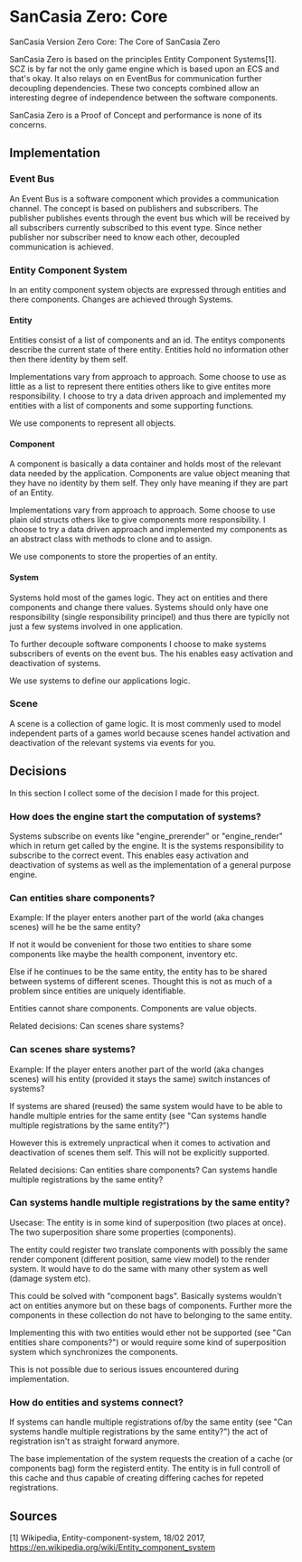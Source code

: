 # SanCasia Zero: Core
SanCasia Version Zero Core: The Core of SanCasia Zero

SanCasia Zero is based on the principles Entity Component Systems[1].
SCZ is by far not the only game engine which is based upon an ECS and that's okay. It also relays on en EventBus for communication further decoupling dependencies. These two concepts combined allow an interesting degree of independence between the software components.

SanCasia Zero is a Proof of Concept and performance is none of its concerns.

## Implementation

### Event Bus
An Event Bus is a software component which provides a communication channel. The concept is based on publishers and subscribers. The publisher publishes events through the event bus which will be received by all subscribers currently subscribed to this event type. Since nether publisher nor subscriber need to know each other, decoupled communication is achieved.

### Entity Component System
In an entity component system objects are expressed through entities and there components. Changes are achieved through Systems.

#### Entity
Entities consist of a list of components and an id. The entitys components describe the current state of there entity. Entities hold no information other then there identity by them self.

Implementations vary from approach to approach. Some choose to use as little as a list to represent there entities others like to give entites more responsibility. I choose to try a data driven approach and implemented my entities with a list of components and some supporting functions.

We use components to represent all objects.

#### Component
A component is basically a data container and holds most of the relevant data needed by the application. Components are value object meaning that they have no identity by them self. They only have meaning if they are part of an Entity.

Implementations vary from approach to approach. Some choose to use plain old structs others like to give components more responsibility. I choose to try a data driven approach and implemented my components as an abstract class with methods to clone and to assign.

We use components to store the properties of an entity.

#### System
Systems hold most of the games logic. They act on entities and there components and change there values. Systems should only have one responsibility (single responsibility principel) and thus there are typiclly not just a few systems involved in one application.

To further decouple software components I choose to make systems subscribers of events on the event bus. The his enables easy activation and deactivation of systems.

We use systems to define our applications logic.

### Scene
A scene is a collection of game logic. It is most commenly used to model independent parts of a games world because scenes handel activation and deactivation of the relevant systems via events for you.

## Decisions
In this section I collect some of the decision I made for this project.

### How does the engine start the computation of systems?
Systems subscribe on events like "engine_prerender" or "engine_render" which in return get called by the engine. It is the systems responsibility to subscribe to the correct event. This enables easy activation and deactivation of systems as well as the implementation of a general purpose engine.

### Can entities share components?
Example: If the player enters another part of the world (aka changes scenes) will he be the same entity?

If not it would be convenient for those two entities to share some components like maybe the health component, inventory etc.

Else if he continues to be the same entity, the entity has to be shared between systems of different scenes. Thought this is not as much of a problem since entities are uniquely identifiable.

Entities cannot share components. Components are value objects.

Related decisions:
Can scenes share systems?

### Can scenes share systems?
Example: If the player enters another part of the world (aka changes scenes) will his entity (provided it stays the same) switch instances of systems?

If systems are shared (reused) the same system would have to be able to handle multiple entries for the same entity (see "Can systems handle multiple registrations by the same entity?")

However this is extremely unpractical when it comes to activation and deactivation of scenes them self. This will not be explicitly supported.

Related decisions:
Can entities share components?
Can systems handle multiple registrations by the same entity?

### Can systems handle multiple registrations by the same entity?
Usecase: The entity is in some kind of superposition (two places at once). The two superposition share some properties (components).

The entity could register two translate components with possibly the same render component (different position, same view model) to the render system. It would have to do the same with many other system as well (damage system etc).

This could be solved with "component bags". Basically systems wouldn't act on entities anymore but on these bags of components. Further more the components in these collection do not have to belonging to the same entity.

Implementing this with two entities would ether not be supported (see "Can entities share components?") or would require some kind of superposition system which synchronizes the components.

This is not possible due to serious issues encountered during implementation.

### How do entities and systems connect?
If systems can handle multiple registrations of/by the same entity (see "Can systems handle multiple registrations by the same entity?") the act of registration isn't as straight forward anymore.

The base implementation of the system requests the creation of a cache (or components bag) form the registerd entity. The entity is in full controll of this cache and thus capable of creating differing caches for repeted registrations.

## Sources
[1] Wikipedia, Entity-component-system, 18/02 2017,  https://en.wikipedia.org/wiki/Entity_component_system

